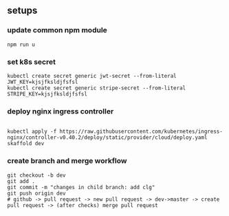 ## setups

### update common npm module

```
npm run u
```

### set k8s secret

```
kubectl create secret generic jwt-secret --from-literal JWT_KEY=kjsjfksldjfsfsl
kubectl create secret generic stripe-secret --from-literal STRIPE_KEY=kjsjfksldjfsfsl
```

### deploy nginx ingress controller

```

kubectl apply -f https://raw.githubusercontent.com/kubernetes/ingress-nginx/controller-v0.40.2/deploy/static/provider/cloud/deploy.yaml
skaffold dev
```

### create branch and merge workflow

```
git checkout -b dev
git add .
git commit -m "changes in child branch: add clg"
git push origin dev
# github -> pull request -> new pull request -> dev->master -> create pull request -> (after checks) merge pull request
```
